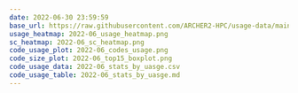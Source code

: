 ```yaml
---
date: 2022-06-30 23:59:59
base_url: https://raw.githubusercontent.com/ARCHER2-HPC/usage-data/main/allusers/2022/06
usage_heatmap: 2022-06_usage_heatmap.png
sc_heatmap: 2022-06_sc_heatmap.png
code_usage_plot: 2022-06_codes_usage.png
code_size_plot: 2022-06_top15_boxplot.png
code_usage_data: 2022-06_stats_by_uasge.csv
code_usage_table: 2022-06_stats_by_uasge.md
---
```

